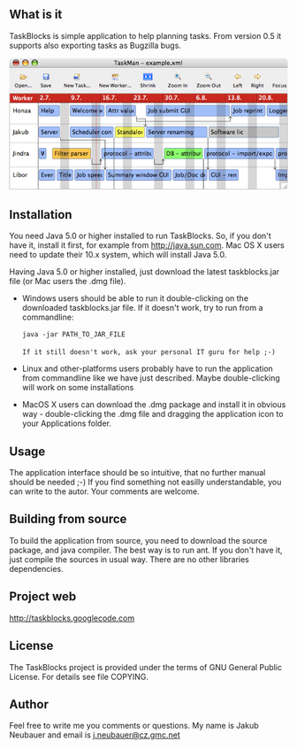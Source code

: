 What is it
----------
TaskBlocks is simple application to help planning tasks. From version 0.5 it
supports also exporting tasks as Bugzilla bugs.

![screenshot](https://raw.githubusercontent.com/jakubneubauer/taskblocks/master/web/img/taskblocks1.png)

Installation
------------
You need Java 5.0 or higher installed to run TaskBlocks. So, if you don't
have it, install it first, for example from <http://java.sun.com>. Mac OS X users
need to update their 10.x system, which will install Java 5.0.

Having Java 5.0 or higher installed, just download the latest taskblocks.jar
file (or Mac users the .dmg file).

  * Windows users should be able to run it double-clicking on the downloaded
        taskblocks.jar file. If it doesn't work, try to run from a commandline:

        java -jar PATH_TO_JAR_FILE

        If it still doesn't work, ask your personal IT guru for help ;-)

  * Linux and other-platforms users probably have to run the application from
	    commandline like we have just described. Maybe double-clicking will
        work on some installations

  * MacOS X users can download the .dmg package and install it in obvious way -
        double-clicking the .dmg file and dragging the application icon to your
        Applications folder.

Usage
-----
The application interface should be so intuitive, that no further manual should
be needed ;-) If you find something not easilly understandable, you can write
to the autor. Your comments are welcome.

Building from source
--------------------
To build the application from source, you need to download the source package,
and java compiler. The best way is to run ant. If you don't have it, just
compile the sources in usual way. There are no other libraries dependencies.

Project web
-----------
http://taskblocks.googlecode.com

License
-------
The TaskBlocks project is provided under the terms of GNU General Public License.
For details see file COPYING.

Author
------
Feel free to write me you comments or questions. My name is Jakub Neubauer
and email is j.neubauer@cz.gmc.net


